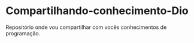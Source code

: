 # Compartilhando-conhecimento-Dio
Repositório onde vou compartilhar com vocês conhecimentos de programação.
